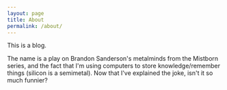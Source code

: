 ```yaml
---
layout: page
title: About
permalink: /about/
---
```


This is a blog.

The name is a play on Brandon Sanderson's metalminds from the Mistborn series, and the fact that I'm using computers to store knowledge/remember things (silicon is a semimetal). Now that I've explained the joke, isn't it so much funnier?
